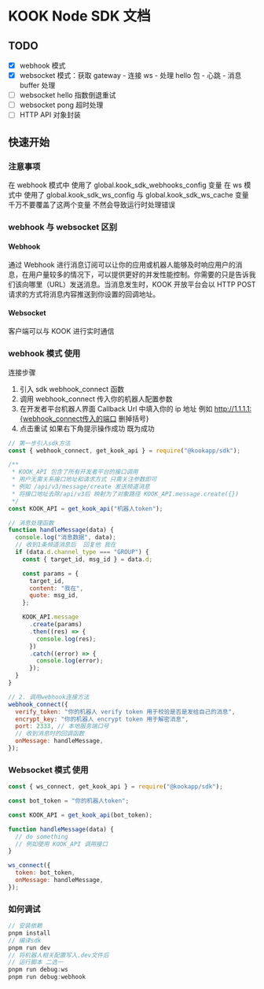 # KOOK Node SDK 文档

## TODO

- [x] webhook 模式
- [x] websocket 模式：获取 gateway - 连接 ws - 处理 hello 包 - 心跳 - 消息 buffer 处理
- [ ] websocket hello 指数倒退重试
- [ ] websocket pong 超时处理
- [ ] HTTP API 对象封装

## 快速开始

### 注意事项

在 webhook 模式中 使用了 global.kook_sdk_webhooks_config 变量
在 ws 模式中 使用了 global.kook_sdk_ws_config 与 global.kook_sdk_ws_cache 变量
千万不要覆盖了这两个变量 不然会导致运行时处理错误

### webhook 与 websocket 区别

#### Webhook

通过 Webhook 进行消息订阅可以让你的应用或机器人能够及时响应用户的消息，在用户量较多的情况下，可以提供更好的并发性能控制。你需要的只是告诉我们该向哪里（URL）发送消息。当消息发生时，KOOK 开放平台会以 HTTP POST 请求的方式将消息内容推送到你设置的回调地址。

#### Websocket

客户端可以与 KOOK 进行实时通信

### webhook 模式 使用

连接步骤

1. 引入 sdk webhook_connect 函数
2. 调用 webhook_connect 传入你的机器人配置参数
3. 在开发者平台机器人界面 Callback Url 中填入你的 ip 地址 例如 http://1.1.1.1:{webhook_connect传入的端口 删掉括号}
4. 点击重试 如果右下角提示操作成功 既为成功

```js
// 第一步引入sdk方法
const { webhook_connect, get_kook_api } = require("@kookapp/sdk");

/**
 * KOOK_API 包含了所有开发者平台的接口调用
 * 用户无需关系接口地址和请求方式 只需关注参数即可
 * 例如 /api/v3/message/create 发送频道消息
 * 将接口地址去除/api/v3后 映射为了对象路径 KOOK_API.message.create({})
 */
const KOOK_API = get_kook_api("机器人token");

// 消息处理函数
function handleMessage(data) {
  console.log("消息数据", data);
  // 收到1条频道消息后  回复他 我在
  if (data.d.channel_type === "GROUP") {
    const { target_id, msg_id } = data.d;

    const params = {
      target_id,
      content: "我在",
      quote: msg_id,
    };

    KOOK_API.message
      .create(params)
      .then((res) => {
        console.log(res);
      })
      .catch((error) => {
        console.log(error);
      });
  }
}

// 2. 调用webhook连接方法
webhook_connect({
  verify_token: "你的机器人 verify token 用于校验是否是发给自己的消息",
  encrypt_key: "你的机器人 encrypt token 用于解密消息",
  port: 2333, // 本地服务端口号
  // 收到消息时的回调函数
  onMessage: handleMessage,
});
```

### Websocket 模式 使用

```js
const { ws_connect, get_kook_api } = require("@kookapp/sdk");

const bot_token = "你的机器人token";

const KOOK_API = get_kook_api(bot_token);

function handleMessage(data) {
  // do something
  // 例如使用 KOOK_API 调用接口
}

ws_connect({
  token: bot_token,
  onMessage: handleMessage,
});
```

### 如何调试

```js
// 安装依赖
pnpm install
// 编译sdk
pnpm run dev
// 将机器人相关配置写入.dev文件后
// 运行脚本 二选一
pnpm run debug:ws
pnpm run debug:webhook
```
